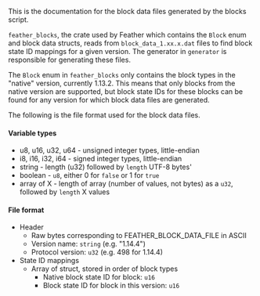 This is the documentation for the block data files generated by the blocks script.

`feather_blocks`, the crate used by Feather which contains the `Block` enum
and block data structs, reads from `block_data_1.xx.x.dat` files to find
block state ID mappings for a given version. The generator in `generator`
is responsible for generating these files.

The `Block` enum in `feather_blocks` only contains the block types
in the "native" version, currently 1.13.2. This means that only blocks
from the native version are supported, but block state IDs for these
blocks can be found for any version for which block data files are
generated.

The following is the file format used for the block data files.

#### Variable types

* u8, u16, u32, u64 - unsigned integer types, little-endian
* i8, i16, i32, i64 - signed integer types, little-endian
* string - length (u32) followed by `length` UTF-8 bytes'
* boolean - `u8`, either 0 for `false` or 1 for `true`
* array of X - length of array (number of values, not bytes) as a `u32`, followed by `length` X values

#### File format

* Header
    * Raw bytes corresponding to FEATHER_BLOCK_DATA_FILE in ASCII
    * Version name: `string` (e.g. "1.14.4")
    * Protocol version: `u32` (e.g. 498 for 1.14.4)
* State ID mappings
    * Array of struct, stored in order of block types
        * Native block state ID for block: `u16`
        * Block state ID for block in this version: `u16`